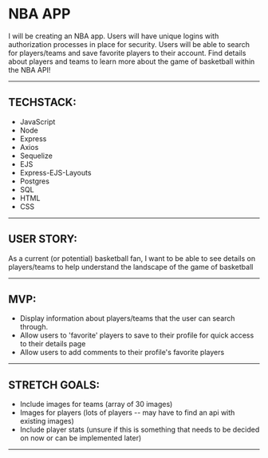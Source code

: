 # NBA APP
I will be creating an NBA app. Users will have unique logins with authorization processes in place for security. Users will be able to search for players/teams and save favorite players to their account. Find details about players and teams to learn more about the game of basketball within the NBA API!

---

## TECHSTACK:
* JavaScript
* Node
* Express
* Axios
* Sequelize
* EJS
* Express-EJS-Layouts
* Postgres
* SQL
* HTML
* CSS

---


## USER STORY:
As a current (or potential) basketball fan, I want to be able to see details on players/teams to help understand the landscape of the game of basketball

---


## MVP:
* Display information about players/teams that the user can search through.
* Allow users to 'favorite' players to save to their profile for quick access to their details page
* Allow users to add comments to their profile's favorite players

---


## STRETCH GOALS:
* Include images for teams (array of 30 images)
* Images for players (lots of players -- may have to find an api with existing images)
* Include player stats (unsure if this is something that needs to be decided on now or can be implemented later)

---